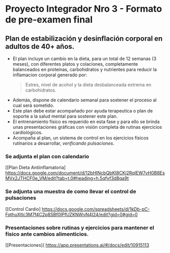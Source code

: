 # Proyecto Integrador Nro 3 - Formato de pre-examen final

## Plan de estabilización y desinflación corporal en adultos de 40+ años.

* El plan incluye un cambio en la dieta, para un total de 12 semanas (3 meses), con diferentes platos y colaciones, completamente balanceados en proteínas, carbohidratos y nutrientes para reducir la inflamacion corporal generado por:
  > Estres, nivel de acohol y la dieta desbalanceada extrema en carbohidratos.
* Además, dispone de calendario semanal para sostener el proceso al cual será sometido.
* Este plan debe estar acompañado por ayuda terapeutica o plan de soporte a la salud mental para sostener este plan.
* El entrenamiento físico es requerido en esta fase y para ello se brinda unas presentaciones gráficas con visión completa de rutinas ejercicios cardiológicos.
* Acompaña al plan, un sistema de control en los ejercicios físicos rutinarios a desarrollar, _verificando pulsaciones_.

### Se adjunta el plan  con calendario
[[Plan Dieta Antiinflamatoria] https://docs.google.com/document/d/12bHINcbQbKI8CKj2RqIEW7vH0B8EsMVx2JTHCF0e_VM/edit?tab=t.0#heading=h.5qfyf3d8qa9t

### Se adjunta una muestra de como llevar el control de pulsaciones
[[Control Cardio] https://docs.google.com/spreadsheets/d/1kDb-pC-FqthuXtlc3M7f4C2p8SBf0lPfUZKNWvN4I24/edit?gid=0#gid=0
### Presentaciones sobre rutinas y ejercicios para mantener el físico ante cambios alimenticios.
[[Presentaciones]( https://app.presentations.ai/#/docs/edit/10915113
